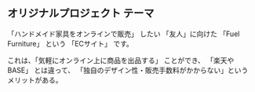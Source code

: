 ## オリジナルプロジェクト テーマ
「ハンドメイド家具をオンラインで販売」 したい
「友人」に向けた
「Fuel Furniture」 という
「ECサイト」 です。

これは、「気軽にオンライン上に商品を出品する」 ことができ、
「楽天やBASE」 とは違って、
「独自のデザイン性・販売手数料がかからない」というメリットがある。
